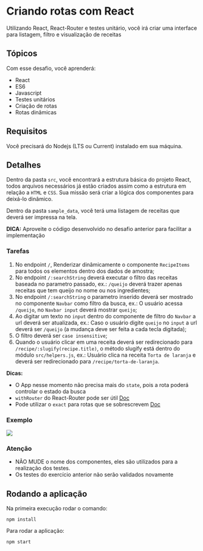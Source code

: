 # Criando rotas com React
Utilizando React, React-Router e testes unitário, você irá criar uma interface para listagem, filtro e visualização de receitas

## Tópicos
Com esse desafio, você aprenderá:

- React
- ES6
- Javascript
- Testes unitários
- Criação de rotas
- Rotas dinâmicas

## Requisitos
Você precisará do Nodejs (LTS ou Current) instalado em sua máquina.

## Detalhes
Dentro da pasta `src`, você encontrará a estrutura básica do projeto React, todos arquivos necessários já estão criados assim como a estrutura em relação a `HTML` e `CSS`. Sua missão será criar a lógica dos componentes para deixá-lo dinâmico.

Dentro da pasta `sample_data`, você terá uma listagem de receitas que deverá ser impressa na tela.

**DICA:** Aproveite o código desenvolvido no desafio anterior para facilitar a implementação

### Tarefas
1. No endpoint `/`, Renderizar dinâmicamente o componente `RecipeItems` para todos os elementos dentro dos dados de amostra;
2. No endpoint `/:searchString` deverá executar o filtro das receitas baseada no parametro passado, ex.: `/queijo` deverá trazer apenas receitas que tem queijo no nome ou nos ingredientes;
3. No endpoint `/:searchString` o parametro inserido deverá ser mostrado no componente `Navbar` como filtro da busca, ex.: O usuário acessa `/queijo`, no `Navbar input` deverá mostrar `queijo`;
4. Ao digitar um texto no `input` dentro do componente de filtro do `Navbar` a url deverá ser atualizada, ex.: Caso o usuário digite `queijo` no `input` a url deverá ser `/queijo` (a mudança deve ser feita a cada tecla digitada);
5. O filtro deverá ser `case insensitive`;
6. Quando o usuário clicar em uma receita deverá ser redirecionado para `/recipe/:slugify(recipe.title)`, o método slugify está dentro do módulo `src/helpers.js`, ex.: Usuário clica na receita `Torta de laranja` e deverá ser redirecionado para `/recipe/torta-de-laranja`.

**Dicas:**
- O App nesse momento não precisa mais do `state`, pois a rota poderá controlar o estado da busca
- `withRouter` do React-Router pode ser útil [Doc](https://reacttraining.com/react-router/web/api/withRouter)
- Pode utilizar o `exact` para rotas que se sobrescrevem [Doc](https://reacttraining.com/react-router/web/api/Route/exact-bool)

### Exemplo
![](https://s3-us-west-1.amazonaws.com/codenation-challenges/react-1/ClassicDifficultAnnelid-small.gif)

### Atenção
- NÃO MUDE o nome dos componentes, eles são utilizados para a realização dos testes.
- Os testes do exercício anterior não serão validados novamente

## Rodando a aplicação
Na primeira execução rodar o comando:
```
npm install
```
Para rodar a aplicação:
```
npm start
```
